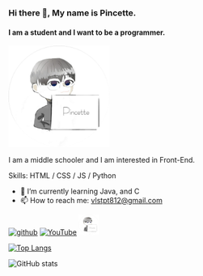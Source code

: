 ### Hi there 👋, My name is Pincette.
#### I am a student and I want to be a programmer.
<img src='/img/Pincette.png' alt='website' height='200'>

I am a middle schooler and I am interested in Front-End.

Skills: HTML / CSS / JS / Python

- 🌱 I’m currently learning Java, and C 
- 📫 How to reach me: vlstpt812@gmail.com 


[<img src='https://img.icons8.com/nolan/452/github.png' alt='github' height='40'>](https://github.com/pincette1223)  [<img src='https://cdn.icon-icons.com/icons2/195/PNG/256/YouTube_23392.png' alt='YouTube' height='40'>](https://www.youtube.com/channel/핀셋)  [<img src='/img/Pincette.png' alt='website' height='40'>](pincette-portfolio.netlify.app)  

[![Top Langs](https://github-readme-stats.vercel.app/api/top-langs/?username=pincette1223)](https://github.com/anuraghazra/github-readme-stats)

![GitHub stats](https://github-readme-stats.vercel.app/api?username=pincette1223&show_icons=true)  
